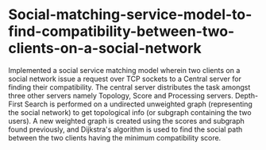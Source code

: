 # Social-matching-service-model-to-find-compatibility-between-two-clients-on-a-social-network
Implemented a social service matching model wherein two clients on a social network issue a request over TCP sockets to a Central server for finding their compatibility. The central server distributes the task amongst three other servers namely Topology, Score and Processing servers. Depth-First Search is performed on a undirected unweighted graph (representing the social network) to get topological info (or subgraph containing the two users). A new weighted graph is created using the scores and subgraph found previously, and Dijkstra's algorithm is used to find the social path between the two clients having the minimum compatibility score.
